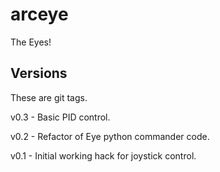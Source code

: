 arceye
======

The Eyes!

Versions
--------
These are git tags.

v0.3 - Basic PID control.

v0.2 - Refactor of Eye python commander code.

v0.1 - Initial working hack for joystick control.

